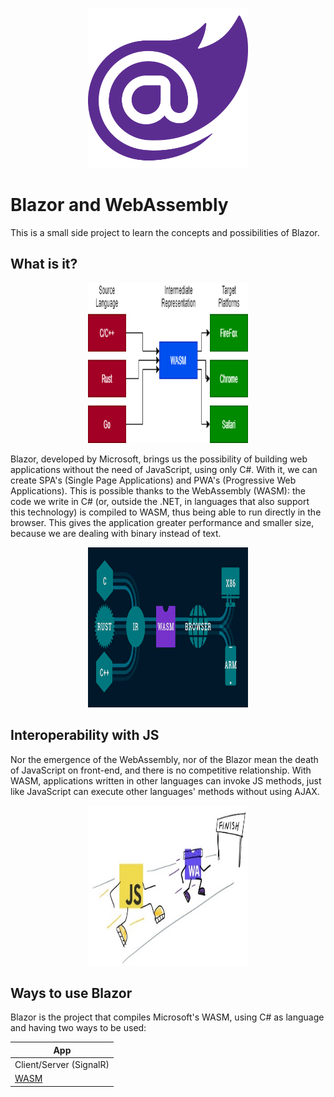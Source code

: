<p align="center">
   <img src=".github/blazor_logo.png" width="256" height="256"/>
</p>

# Blazor and WebAssembly

This is a small side project to learn the concepts and possibilities of Blazor.

## What is it?

<p align="center">
   <img src=".github/webassembly_model.png" width="256" height="256"/>
</p>

Blazor, developed by Microsoft, brings us the possibility of building web applications without the need of JavaScript, using only C#. With it, we can create SPA's (Single Page Applications) and PWA's (Progressive Web Applications). This is possible thanks to the WebAssembly (WASM): the code we write in C# (or, outside the .NET, in languages that also support this technology) is compiled to WASM, thus being able to run directly in the browser. This gives the application greater performance and smaller size, because we are dealing with binary instead of text.

<p align="center">
   <img src=".github/webassembly_model2.png" width="256" height="256"/>
</p>

## Interoperability with JS

Nor the emergence of the WebAssembly, nor of the Blazor mean the death of JavaScript on front-end, and there is no competitive relationship. With WASM, applications written in other languages can invoke JS methods, just like JavaScript can execute other languages' methods without using AJAX.

<p align="center">
   <img src=".github/WASM_vs_JS.jpg" width="256" height="256"/>
</p>

## Ways to use Blazor

Blazor is the project that compiles Microsoft's WASM, using C# as language and having two ways to be used:

| App                                 |
| ----------------------------------- |
| Client/Server (SignalR)             | 
| [WASM](Blazor/BlazorWebAssemblyApp) |
